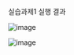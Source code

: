 실습과제1 실행 결과

![image](https://github.com/user-attachments/assets/a4e883d3-fa6e-47d8-b0e9-1d48720f14bb)

![image](https://github.com/user-attachments/assets/451cc8f6-7f6c-4ce1-bb82-2eba116baed0)

